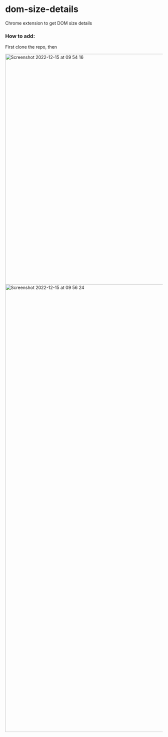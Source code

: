 # dom-size-details
Chrome extension to get DOM size details

### How to add:
First clone the repo, then
 
<img width="736" alt="Screenshot 2022-12-15 at 09 54 16" src="https://user-images.githubusercontent.com/107472461/207816247-e827ccf2-7c47-4202-803b-8ae9f145d600.png">

<img width="1431" alt="Screenshot 2022-12-15 at 09 56 24" src="https://user-images.githubusercontent.com/107472461/207816276-d2ec2ab9-6707-401e-9b19-0f0434055900.png">
